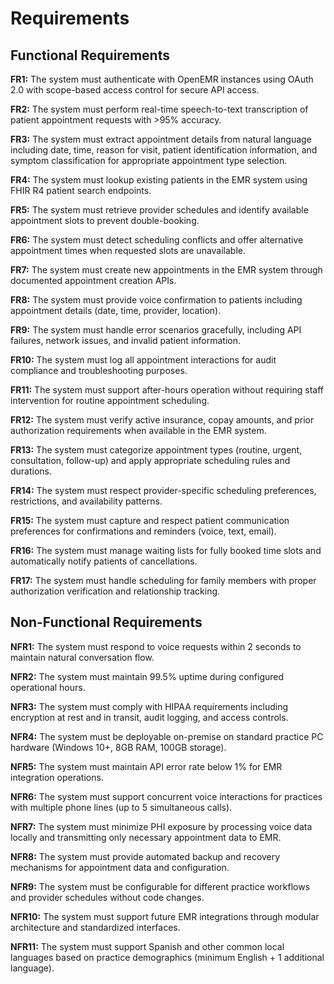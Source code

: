 # Requirements

## Functional Requirements

**FR1:** The system must authenticate with OpenEMR instances using OAuth 2.0 with scope-based access control for secure API access.

**FR2:** The system must perform real-time speech-to-text transcription of patient appointment requests with >95% accuracy.

**FR3:** The system must extract appointment details from natural language including date, time, reason for visit, patient identification information, and symptom classification for appropriate appointment type selection.

**FR4:** The system must lookup existing patients in the EMR system using FHIR R4 patient search endpoints.

**FR5:** The system must retrieve provider schedules and identify available appointment slots to prevent double-booking.

**FR6:** The system must detect scheduling conflicts and offer alternative appointment times when requested slots are unavailable.

**FR7:** The system must create new appointments in the EMR system through documented appointment creation APIs.

**FR8:** The system must provide voice confirmation to patients including appointment details (date, time, provider, location).

**FR9:** The system must handle error scenarios gracefully, including API failures, network issues, and invalid patient information.

**FR10:** The system must log all appointment interactions for audit compliance and troubleshooting purposes.

**FR11:** The system must support after-hours operation without requiring staff intervention for routine appointment scheduling.

**FR12:** The system must verify active insurance, copay amounts, and prior authorization requirements when available in the EMR system.

**FR13:** The system must categorize appointment types (routine, urgent, consultation, follow-up) and apply appropriate scheduling rules and durations.

**FR14:** The system must respect provider-specific scheduling preferences, restrictions, and availability patterns.

**FR15:** The system must capture and respect patient communication preferences for confirmations and reminders (voice, text, email).

**FR16:** The system must manage waiting lists for fully booked time slots and automatically notify patients of cancellations.

**FR17:** The system must handle scheduling for family members with proper authorization verification and relationship tracking.

## Non-Functional Requirements

**NFR1:** The system must respond to voice requests within 2 seconds to maintain natural conversation flow.

**NFR2:** The system must maintain 99.5% uptime during configured operational hours.

**NFR3:** The system must comply with HIPAA requirements including encryption at rest and in transit, audit logging, and access controls.

**NFR4:** The system must be deployable on-premise on standard practice PC hardware (Windows 10+, 8GB RAM, 100GB storage).

**NFR5:** The system must maintain API error rate below 1% for EMR integration operations.

**NFR6:** The system must support concurrent voice interactions for practices with multiple phone lines (up to 5 simultaneous calls).

**NFR7:** The system must minimize PHI exposure by processing voice data locally and transmitting only necessary appointment data to EMR.

**NFR8:** The system must provide automated backup and recovery mechanisms for appointment data and configuration.

**NFR9:** The system must be configurable for different practice workflows and provider schedules without code changes.

**NFR10:** The system must support future EMR integrations through modular architecture and standardized interfaces.

**NFR11:** The system must support Spanish and other common local languages based on practice demographics (minimum English + 1 additional language).
